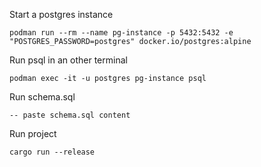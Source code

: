 Start a postgres instance
```
podman run --rm --name pg-instance -p 5432:5432 -e "POSTGRES_PASSWORD=postgres" docker.io/postgres:alpine
```

Run psql in an other terminal
```
podman exec -it -u postgres pg-instance psql
```

Run schema.sql
```
-- paste schema.sql content
```

Run project
```
cargo run --release
```

